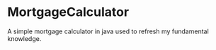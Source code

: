 # MortgageCalculator
A simple mortgage calculator in java used to refresh my fundamental knowledge.
